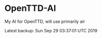 # OpenTTD-AI
My AI for OpenTTD, will use primarily air

Latest backup: Sun Sep 29 03:37:01 UTC 2019
